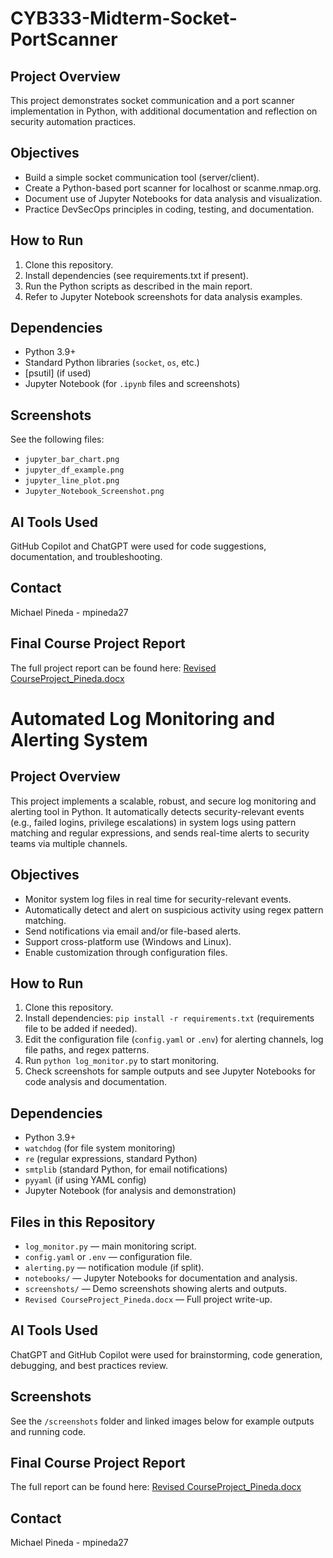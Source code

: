 # CYB333-Midterm-Socket-PortScanner

## Project Overview
This project demonstrates socket communication and a port scanner implementation in Python, with additional documentation and reflection on security automation practices.

## Objectives
- Build a simple socket communication tool (server/client).
- Create a Python-based port scanner for localhost or scanme.nmap.org.
- Document use of Jupyter Notebooks for data analysis and visualization.
- Practice DevSecOps principles in coding, testing, and documentation.

## How to Run
1. Clone this repository.
2. Install dependencies (see requirements.txt if present).
3. Run the Python scripts as described in the main report.
4. Refer to Jupyter Notebook screenshots for data analysis examples.

## Dependencies
- Python 3.9+
- Standard Python libraries (`socket`, `os`, etc.)
- [psutil] (if used)
- Jupyter Notebook (for `.ipynb` files and screenshots)

## Screenshots
See the following files:
- `jupyter_bar_chart.png`
- `jupyter_df_example.png`
- `jupyter_line_plot.png`
- `Jupyter_Notebook_Screenshot.png`

## AI Tools Used
GitHub Copilot and ChatGPT were used for code suggestions, documentation, and troubleshooting.

## Contact
Michael Pineda - mpineda27

## Final Course Project Report

The full project report can be found here: [Revised CourseProject_Pineda.docx](./Revised%20CourseProject_Pineda.docx)

# Automated Log Monitoring and Alerting System

## Project Overview
This project implements a scalable, robust, and secure log monitoring and alerting tool in Python. It automatically detects security-relevant events (e.g., failed logins, privilege escalations) in system logs using pattern matching and regular expressions, and sends real-time alerts to security teams via multiple channels.

## Objectives
- Monitor system log files in real time for security-relevant events.
- Automatically detect and alert on suspicious activity using regex pattern matching.
- Send notifications via email and/or file-based alerts.
- Support cross-platform use (Windows and Linux).
- Enable customization through configuration files.

## How to Run
1. Clone this repository.
2. Install dependencies: `pip install -r requirements.txt` (requirements file to be added if needed).
3. Edit the configuration file (`config.yaml` or `.env`) for alerting channels, log file paths, and regex patterns.
4. Run `python log_monitor.py` to start monitoring.
5. Check screenshots for sample outputs and see Jupyter Notebooks for code analysis and documentation.

## Dependencies
- Python 3.9+
- `watchdog` (for file system monitoring)
- `re` (regular expressions, standard Python)
- `smtplib` (standard Python, for email notifications)
- `pyyaml` (if using YAML config)
- Jupyter Notebook (for analysis and demonstration)

## Files in this Repository
- `log_monitor.py` — main monitoring script.
- `config.yaml` or `.env` — configuration file.
- `alerting.py` — notification module (if split).
- `notebooks/` — Jupyter Notebooks for documentation and analysis.
- `screenshots/` — Demo screenshots showing alerts and outputs.
- `Revised CourseProject_Pineda.docx` — Full project write-up.

## AI Tools Used
ChatGPT and GitHub Copilot were used for brainstorming, code generation, debugging, and best practices review.

## Screenshots
See the `/screenshots` folder and linked images below for example outputs and running code.

## Final Course Project Report
The full report can be found here: [Revised CourseProject_Pineda.docx](./Revised%20CourseProject_Pineda.docx)

## Contact
Michael Pineda - mpineda27

